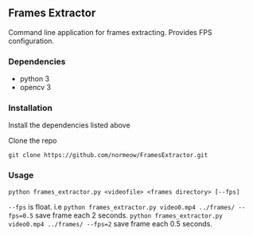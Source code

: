 ## Frames Extractor

Command line application for frames extracting. Provides FPS configuration.

### Dependencies
* python 3
* opencv 3

### Installation
Install the dependencies listed above

Clone the repo

`git clone https://github.com/normeow/FramesExtractor.git`

### Usage

`python frames_extractor.py <videofile> <frames directory> [--fps]`

`--fps` is float. i.e
`python frames_extractor.py video0.mp4 ../frames/ --fps=0.5` save frame each 2 seconds.
`python frames_extractor.py video0.mp4 ../frames/ --fps=2` save frame each 0.5 seconds.

